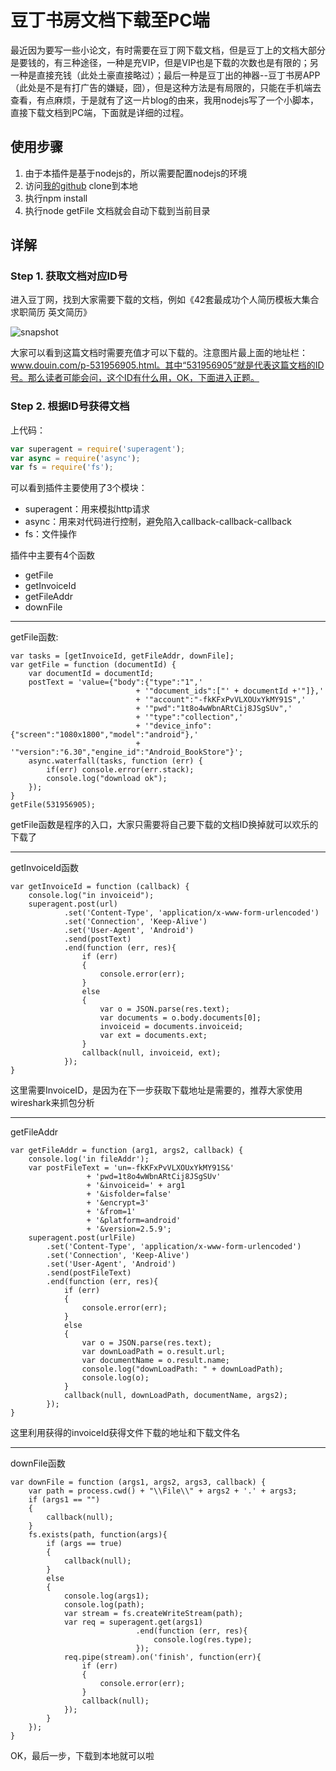 # 豆丁书房文档下载至PC端

最近因为要写一些小论文，有时需要在豆丁网下载文档，但是豆丁上的文档大部分是要钱的，有三种途径，一种是充VIP，但是VIP也是下载的次数也是有限的；另一种是直接充钱（此处土豪直接略过）；最后一种是豆丁出的神器--豆丁书房APP（此处是不是有打广告的嫌疑，囧），但是这种方法是有局限的，只能在手机端去查看，有点麻烦，于是就有了这一片blog的由来，我用nodejs写了一个小脚本，直接下载文档到PC端，下面就是详细的过程。

## 使用步骤
1. 由于本插件是基于nodejs的，所以需要配置nodejs的环境
2. 访问[我的github](https://github.com/lihang1870719/douding-download) clone到本地
3. 执行npm install
4. 执行node getFile 文档就会自动下载到当前目录

## 详解
### Step 1. 获取文档对应ID号
进入豆丁网，找到大家需要下载的文档，例如《42套最成功个人简历模板大集合 求职简历 英文简历》

![snapshot](https://github.com/lihang1870719/douding-download/blob/master/snapshot.png?raw=true)

大家可以看到这篇文档时需要充值才可以下载的。注意图片最上面的地址栏：www.douin.com/p-531956905.html。其中“531956905”就是代表这篇文档的ID号。那么读者可能会问，这个ID有什么用，OK，下面进入正题。

### Step 2. 根据ID号获得文档
上代码：
``` javascript
var superagent = require('superagent');
var async = require('async');
var fs = require('fs');
```
可以看到插件主要使用了3个模块：

- superagent：用来模拟http请求
- async：用来对代码进行控制，避免陷入callback-callback-callback
- fs：文件操作

插件中主要有4个函数

- getFile
- getInvoiceId
- getFileAddr
- downFile

---
getFile函数:
```
var tasks = [getInvoiceId, getFileAddr, downFile];
var getFile = function (documentId) {
	var documentId = documentId;
	postText = 'value={"body":{"type":"1",' 
							+ '"document_ids":["' + documentId +'"]},' 
							+ '"account":"-fkKFxPvVLXOUxYkMY91S",'
							+ '"pwd":"1t8o4wWbnARtCij8JSgSUv",'
							+ '"type":"collection",'
							+ '"device_info":{"screen":"1080x1800","model":"android"},'
							+ '"version":"6.30","engine_id":"Android_BookStore"}';
	async.waterfall(tasks, function (err) {
		if(err) console.error(err.stack);
		console.log("download ok");
	});	
}
getFile(531956905);
```
getFile函数是程序的入口，大家只需要将自己要下载的文档ID换掉就可以欢乐的下载了

---
getInvoiceId函数
```
var getInvoiceId = function (callback) {
	console.log("in invoiceid");
	superagent.post(url)
			.set('Content-Type', 'application/x-www-form-urlencoded')
			.set('Connection', 'Keep-Alive')
			.set('User-Agent', 'Android')
			.send(postText)
			.end(function (err, res){
				if (err)
				{
					console.error(err);
				}
				else
				{
					var o = JSON.parse(res.text);
					var documents = o.body.documents[0];
					invoiceid = documents.invoiceid;
					var ext = documents.ext;
				}
				callback(null, invoiceid, ext);
			});
}
```
这里需要InvoiceID，是因为在下一步获取下载地址是需要的，推荐大家使用wireshark来抓包分析

---
getFileAddr
```
var getFileAddr = function (arg1, args2, callback) {
	console.log('in fileAddr');
	var postFileText = 'un=-fkKFxPvVLXOUxYkMY91S&'
				 + 'pwd=1t8o4wWbnARtCij8JSgSUv'
				 + '&invoiceid=' + arg1
				 + '&isfolder=false'
				 + '&encrypt=3'
				 + '&from=1'
				 + '&platform=android'
				 + '&version=2.5.9';
	superagent.post(urlFile)
		.set('Content-Type', 'application/x-www-form-urlencoded')
		.set('Connection', 'Keep-Alive')
		.set('User-Agent', 'Android')
		.send(postFileText)
		.end(function (err, res){
			if (err)
			{
				console.error(err);
			}
			else
			{
				var o = JSON.parse(res.text);
				var downLoadPath = o.result.url;
				var documentName = o.result.name;
				console.log("downLoadPath: " + downLoadPath);
				console.log(o);
			}
			callback(null, downLoadPath, documentName, args2);
		});	
}
```
这里利用获得的invoiceId获得文件下载的地址和下载文件名

---
downFile函数
```
var downFile = function (args1, args2, args3, callback) {
	var path = process.cwd() + "\\File\\" + args2 + '.' + args3;
	if (args1 == "")
	{
		callback(null);
	}
	fs.exists(path, function(args){
		if (args == true)
		{
			callback(null);
		}
		else
		{
			console.log(args1);
			console.log(path);
			var stream = fs.createWriteStream(path);
			var req = superagent.get(args1)
							.end(function (err, res){
								console.log(res.type);
							});
			req.pipe(stream).on('finish', function(err){
				if (err)
				{
					console.error(err);
				}
				callback(null);
			});
		}
	});
}
```
OK，最后一步，下载到本地就可以啦






